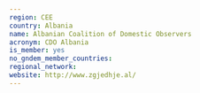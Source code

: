 ```yaml
---
region: CEE
country: Albania
name: Albanian Coalition of Domestic Observers
acronym: CDO Albania
is_member: yes
no_gndem_member_countries: 
regional_network: 
website: http://www.zgjedhje.al/
---
```

